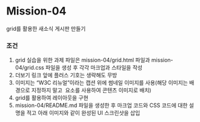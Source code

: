 # Mission-04
grid를 활용한 새소식 게시판 만들기

### 조건
1. grid 실습을 위한 과제 파일은 mission-04/grid.html 파일과 mission-04/grid.css 파일을 생성 후 각각 마크업과 스타일을 작성
2. 더보기 링크 앞에 플러스 기호는 생략해도 무방
3. 이미지는 “W3C 리뉴얼”이라는 캡션 위에 썸네일 이미지를 사용(해당 이미지는 배경으로 지정하지 말고 <img> 요소를 사용하여 콘텐츠 이미지로 배치)
4. grid를 활용하여 레이아웃을 구현
5. mission-04/README.md 파일을 생성한 후 마크업 코드와 CSS 코드에 대한 설명을 적고 아래 이미지와 같이 완성된 UI 스크린샷을 삽입